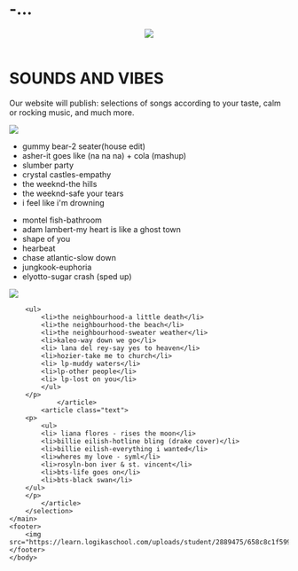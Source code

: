 # -...
<html>
    <title>selection of music</title>
    <link rel="stylesheet" href="style.css" />
    <body>
    <header>
        <img src="https://learn.logikaschool.com/uploads/student/2889475/658c4aef6b6d0.png"/>
    </header>
    <main>
        <h1>SOUNDS AND VIBES</h1>
        <p>Our website will publish: selections of songs according to your taste, calm or rocking music, and much more.</p>
        <img src="https://learn.logikaschool.com/uploads/student/2889475/658c64da51974.png"/>
        <selection class="texts">
            <article class="text">
                <p>
        <ul>
            <li>gummy bear-2 seater(house edit)</li>
            <li>asher-it goes like (na na na) + cola (mashup)</li>
            <li>slumber party</li>
            <li>crystal castles-empathy</li>
            <li>the weeknd-the hills</li>
            <li>the weeknd-safe your tears</li>
            <li>i feel like i'm drowning</li>
        </ul>
                </p> 
                </article>
            <article class="text">
        <p> 
        <ul>
        <li>montel fish-bathroom</li>
            <li>adam lambert-my heart is like a ghost town</li>
            <li>shape of you</li>
            <li>hearbeat</li>
            <li>chase atlantic-slow down</li>
            <li>jungkook-euphoria</li>
            <li>elyotto-sugar crash (sped up)</li>
        </ul>
       </p>
            </article>
        </selection>
        <img src="https://learn.logikaschool.com/uploads/student/2889475/658c68351c431.png"/>
        <selection class="texts">
            <article class="text">
                <p>
       
        <ul>
            <li>the neighbourhood-a little death</li>
            <li>the neighbourhood-the beach</li>
            <li>the neighbourhood-sweater weather</li>
            <li>kaleo-way down we go</li>
            <li> lana del rey-say yes to heaven</li>
            <li>hozier-take me to church</li>
            <li> lp-muddy waters</li>
            <li>lp-other people</li>
            <li> lp-lost on you</li>
            </ul>
        </p> 
                </article>
            <article class="text">
        <p> 
            <ul>   
            <li> liana flores - rises the moon</li>
            <li>billie eilish-hotline bling (drake cover)</li>
            <li>billie eilish-everything i wanted</li>
            <li>wheres my love - syml</li>
            <li>rosyln-bon iver & st. vincent</li>
            <li>bts-life goes on</li>
            <li>bts-black swan</li>
        </ul>
        </p>
            </article>
        </selection>
    </main>
    <footer>
        <img src="https://learn.logikaschool.com/uploads/student/2889475/658c8c1f59986.png"/>
    </footer>
    </body>
</html>
